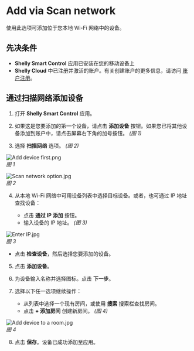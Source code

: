 # Add via Scan network

使用此选项可添加位于您本地 Wi-Fi 网络中的设备。

## 先决条件

- **Shelly Smart Control** 应用已安装在您的移动设备上  
- **Shelly Cloud** 中已注册并激活的账户。有关创建账户的更多信息，请访问 [账户注册](../knowledge-base/account-registration)。

## 通过扫描网络添加设备

1. 打开 **Shelly Smart Control** 应用。

2. 如果这是您要添加的第一个设备，请点击 **添加设备** 按钮。如果您已将其他设备添加到账户中，请点击屏幕右下角的加号按钮。 _(图 1)_

3. 选择 **扫描网络** 选项。 _(图 2)_

![Add device first.png](https://kb.shelly.cloud/__attachments/1612775611/Add%20device%20first.png?inst-v=06e25fb6-1df6-4585-801d-931808676f21)  
*图 1*

![Scan network option.jpg](https://kb.shelly.cloud/__attachments/1612775611/Scan%20network%20option.jpg?inst-v=06e25fb6-1df6-4585-801d-931808676f21)  
*图 2*

4. 从本地 Wi-Fi 网络中可用设备列表中选择目标设备。或者，也可通过 IP 地址查找设备：

   - 点击 **通过 IP 添加** 按钮。
   - 输入设备的 IP 地址。 _(图 3)_

![Enter IP.jpg](https://kb.shelly.cloud/__attachments/1612775611/Enter%20IP.jpg?inst-v=06e25fb6-1df6-4585-801d-931808676f21)  
*图 3*

   - 点击 **检查设备**，然后选择您要添加的设备。

5. 点击 **添加设备**。

6. 为设备输入名称并选择图标。点击 **下一步**。

7. 选择以下任一选项继续操作：

   - 从列表中选择一个现有房间，或使用 **搜索** 搜索栏查找房间。
   - 点击 **+ 添加房间** 创建新房间。 _(图 4)_

![Add device to a room.jpg](https://kb.shelly.cloud/__attachments/1612775611/Add%20device%20to%20a%20room.jpg?inst-v=06e25fb6-1df6-4585-801d-931808676f21)  
*图 4*

8. 点击 **保存**。设备已成功添加至应用。